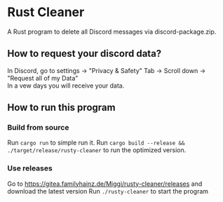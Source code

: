# Rust Cleaner

A Rust program to delete all Discord messages via discord-package.zip.

## How to request your discord data?

In Discord, go to settings -> "Privacy & Safety" Tab -> Scroll down -> "Request all of my Data"  
In a vew days you will receive your data.

## How to run this program

### Build from source

Run `cargo run` to simple run it.
Run `cargo build --release && ./target/release/rusty-cleaner` to run the optimized version.

### Use releases

Go to https://gitea.familyhainz.de/Miggi/rusty-cleaner/releases and download the latest version
Run `./rusty-cleaner` to start the program